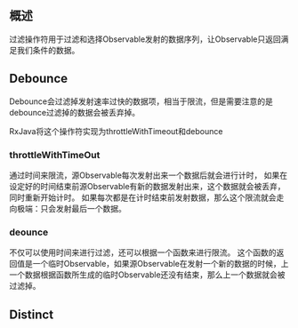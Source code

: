 ## 概述 

过滤操作符用于过滤和选择Observable发射的数据序列，让Observable只返回满足我们条件的数据。

## Debounce 

  Debounce会过滤掉发射速率过快的数据项，相当于限流，但是需要注意的是debounce过滤掉的数据会被丢弃掉。
  
  RxJava将这个操作符实现为throttleWithTimeout和debounce
  
### throttleWithTimeOut

通过时间来限流，源Observable每次发射出来一个数据后就会进行计时，
如果在设定好的时间结束前源Observable有新的数据发射出来，这个数据就会被丢弃，同时重新开始计时。
如果每次都是在计时结束前发射数据，那么这个限流就会走向极端：只会发射最后一个数据。


### deounce

 不仅可以使用时间来进行过滤，还可以根据一个函数来进行限流。
 这个函数的返回值是一个临时Observable，如果源Observable在发射一个新的数据的时候，上一个数据根据函数所生成的临时Observable还没有结束，那么上一个数据就会被过滤掉。
 
## Distinct 
